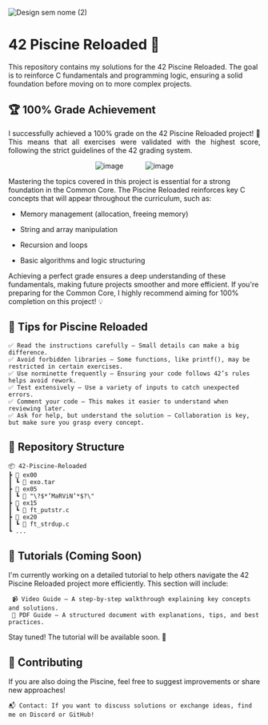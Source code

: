 ![Design sem nome (2)](https://github.com/user-attachments/assets/1efd1345-ad45-45a8-a4bc-e50a5e1bd9e2)

# 42 Piscine Reloaded 🚀

This repository contains my solutions for the 42 Piscine Reloaded. The goal is to reinforce C fundamentals and programming logic, ensuring a solid foundation before moving on to more complex projects.

## 🏆 100% Grade Achievement

<div align="justify">

I successfully achieved a 100% grade on the 42 Piscine Reloaded project! 🚀 This means that all exercises were validated with the highest score, following the strict guidelines of the 42 grading system.

<p align="center">
  <img src="https://github.com/user-attachments/assets/16987181-0110-4d8f-aa2b-db049d43f72c" alt="image" hspace="20"/>
  <img src="https://github.com/user-attachments/assets/87277939-1c93-4ff4-8526-fe4c12521f53" alt="image" hspace="20"/>
</p>
</div>



Mastering the topics covered in this project is essential for a strong foundation in the Common Core. The Piscine Reloaded reinforces key C concepts that will appear throughout the curriculum, such as:

  - Memory management (allocation, freeing memory)

  - String and array manipulation

  - Recursion and loops

  - Basic algorithms and logic structuring

Achieving a perfect grade ensures a deep understanding of these fundamentals, making future projects smoother and more efficient. If you're preparing for the Common Core, I highly recommend aiming for 100% completion on this project! 💡

## 🎯 Tips for Piscine Reloaded

    ✅ Read the instructions carefully – Small details can make a big difference.
    ✅ Avoid forbidden libraries – Some functions, like printf(), may be restricted in certain exercises.
    ✅ Use norminette frequently – Ensuring your code follows 42’s rules helps avoid rework.
    ✅ Test extensively – Use a variety of inputs to catch unexpected errors.
    ✅ Comment your code – This makes it easier to understand when reviewing later.
    ✅ Ask for help, but understand the solution – Collaboration is key, but make sure you grasp every concept.


## 📂 Repository Structure

    📦 42-Piscine-Reloaded  
    ┣ 📂 ex00  
    ┃ ┗ 📜 exo.tar  
    ┣ 📂 ex05  
    ┃ ┗ 📜 "\?$*’MaRViN’*$?\"
    ┣ 📂 ex15  
    ┃ ┗ 📜 ft_putstr.c
    ┣ 📂 ex20  
    ┃ ┗ 📜 ft_strdup.c
    ┗ ...  

## 🚧 Tutorials (Coming Soon)

I'm currently working on a detailed tutorial to help others navigate the 42 Piscine Reloaded project more efficiently. This section will include:

     📹 Video Guide – A step-by-step walkthrough explaining key concepts and solutions.
     📄 PDF Guide – A structured document with explanations, tips, and best practices.

Stay tuned! The tutorial will be available soon. 🚀

## 🤝 Contributing

If you are also doing the Piscine, feel free to suggest improvements or share new approaches!

    📬 Contact: If you want to discuss solutions or exchange ideas, find me on Discord or GitHub!
